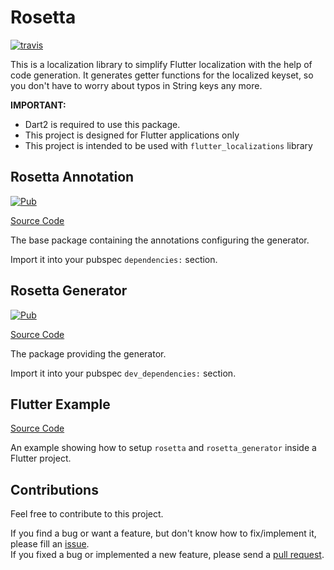 # Rosetta

[![travis](https://img.shields.io/travis/TeamWanari/rosetta.svg)](https://travis-ci.org/TeamWanari/rosetta)

This is a localization library to simplify Flutter localization with the help of code generation. It generates getter functions for the localized keyset, so you don't have to worry about typos in String keys any more. 

**IMPORTANT:**
* Dart2 is required to use this package.
* This project is designed for Flutter applications only
* This project is intended to be used with `flutter_localizations` library

## Rosetta Annotation

[![Pub](https://img.shields.io/pub/v/rosetta.svg)](https://pub.dartlang.org/packages/rosetta)

[Source Code](https://github.com/TeamWanari/rosetta/tree/master/rosetta)

The base package containing the annotations configuring the generator.

Import it into your pubspec `dependencies:` section.

## Rosetta Generator

[![Pub](https://img.shields.io/pub/v/rosetta_generator.svg)](https://pub.dartlang.org/packages/rosetta_generator)

[Source Code](https://github.com/TeamWanari/rosetta/tree/master/rosetta_generator)

The package providing the generator.

Import it into your pubspec `dev_dependencies:` section.

## Flutter Example

[Source Code](https://github.com/TeamWanari/rosetta/tree/master/example)

An example showing how to setup `rosetta` and `rosetta_generator` inside a Flutter project.

## Contributions

Feel free to contribute to this project.

If you find a bug or want a feature, but don't know how to fix/implement it, please fill an [issue](https://github.com/TeamWanari/rosetta/issues).  
If you fixed a bug or implemented a new feature, please send a [pull request](https://github.com/TeamWanari/rosetta/pulls).